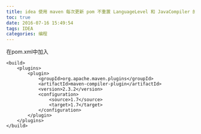 ```yaml
---
title: idea 使用 maven 每次更新 pom 不重置 LanguageLevel 和 JavaCompiler 的办法
toc: true
date: 2016-07-16 15:49:54
tags: IDEA
categories: 编程
---
```



在pom.xml中加入

	<build>
	    <plugins>
	        <plugin>
	            <groupId>org.apache.maven.plugins</groupId>
	            <artifactId>maven-compiler-plugin</artifactId>
	            <version>2.3.2</version>
	            <configuration>
	                <source>1.7</source>
	                <target>1.7</target>
	            </configuration>
	        </plugin>
	    </plugins>
	</build>
